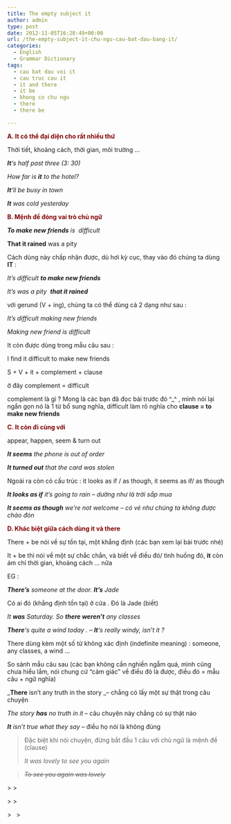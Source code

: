 ```yaml
---
title: The empty subject it
author: admin
type: post
date: 2012-11-05T16:28:49+00:00
url: /the-empty-subject-it-chu-ngu-cau-bat-dau-bang-it/
categories:
  - English
  - Grammar Dictionary
tags:
  - cau bat dau voi it
  - cau truc cau it
  - it and there
  - it be
  - khong co chu ngu
  - there
  - there be

---
```

<span style="color: #800000;"><strong>A. It có thể đại diện cho rất nhiều thứ</strong></span>

Thời tiết, khoảng cách, thời gian, môi trường &#8230;

_**It**&#8216;s half past three (3: 30)_

_How far is **it** to the hotel?_

_**It**&#8216;ll be busy in town_

_**It** was cold yesterday_

<span style="color: #800000;"><strong>B. Mệnh đề đóng vai trò chủ ngữ</strong></span>

_**To make new friends** is  difficult_

**That it rained** was a pity

Cách dùng này chấp nhận được, dù hơi kỳ cục, thay vào đó chúng ta dùng **IT** :

_It&#8217;s difficult **to make new friends**_

_It&#8217;s was a pity  **that it rained**_

với gerund (V + ing), chúng ta có thể dùng cả 2 dạng như sau :

_It&#8217;s difficult making new friends_

_Making new friend is difficult_

It còn được dùng trong mẫu câu sau :

I find it difficult to make new friends

S + V + it + complement + clause

ở đây complement = difficult

complement là gì ? Mong là các bạn đã đọc bài trước đó ^_^ , mình nói lại ngắn gọn nó là 1 từ bổ sung nghĩa, difficult làm rõ nghĩa cho **clause = to make new friends**

<span style="color: #800000;"><strong>C. It còn đi cùng với  </strong></span>

appear, happen, seem & turn out

_**It seems** the phone is out of order_

_**It turned out** that the card was stolen_

Ngoài ra còn có cấu trúc : it looks as if / as though, it seems as if/ as though

_**It looks as if** it&#8217;s going to rain &#8211; dường như là trời sắp mua_

_**It seems as though** we&#8217;re not welcome &#8211; có vẻ như chúng ta không được chào đón_

<span style="color: #800000;"><strong>D. Khác biệt giữa cách dùng it và there</strong></span>

There + be nói về sự tồn tại, một khẳng định (các bạn xem lại bài trước nhé)

It + be thì nói về một sự chắc chắn, và biết về điều đó/ tình huống đó, **it** còn ám chỉ thời gian, khoảng cách &#8230; nữa

EG :

_**There&#8217;s** someone at the door. **It&#8217;s** Jade_

Có ai đó (khẳng định tồn tại) ở cửa . Đó là Jade (biết)

_It **was** Saturday. So **there weren&#8217;t** any classes_

_**There**&#8216;s quite a wind today . &#8211; **It**&#8216;s really windy, isn&#8217;t it ?_

There dùng kèm một số từ không xác định (indefinite meaning) : someone, any classes, a wind &#8230;

So sánh mẫu câu sau (các bạn không cần nghiền ngẫm quá, mình cũng chưa hiểu lắm, nói chung cứ &#8220;cảm giác&#8221; về điều đó là được, điều đó = mẫu câu + ngữ nghĩa)

_**There** isn&#8217;t any truth in the story _&#8211; chẳng có lấy một sự thật trong câu chuyện

_The story **has** no truth in it_ &#8211; câu chuyện này chẳng có sự thật nào

_**It** isn&#8217;t true what they say_ &#8211; điều họ nói là không đúng

> Đặc biệt khi nói chuyện, đừng bắt đầu 1 câu với chủ ngữ là mệnh đề (clause)
> 
> _It was lovely to see you again_

> <del><em>To see you again was lovely</em></p> 
> 
> 
  <p>
>     </del>
>   </p>
</blockquote> 
> 
> 
  <p>
>     &nbsp;
>   </p>
